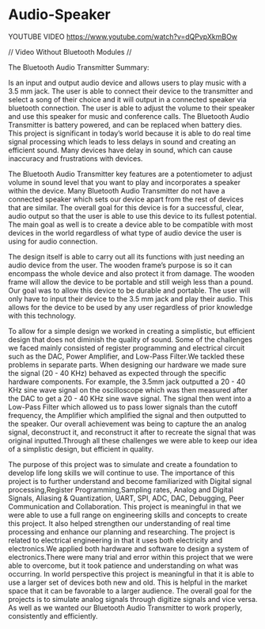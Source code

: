 # Audio-Speaker

YOUTUBE VIDEO https://www.youtube.com/watch?v=dQPvpXkmBOw

// Video Without Bluetooth Modules //

The Bluetooth Audio Transmitter 
Summary:

Is an input and output audio device and allows users to play music with a 3.5 mm jack. The user is able to connect their device to the transmitter and select a song of their choice and it will output in a connected speaker via bluetooth connection. The user is able to adjust the volume to their speaker and use this speaker for music and conference calls. The Bluetooth Audio Transmitter is battery powered, and can be replaced when battery dies. This project is significant in today’s world because it is able to do real time signal processing which leads to less delays in sound and creating an efficient sound. Many devices have delay in sound, which can cause inaccuracy and frustrations with devices. 

The Bluetooth Audio Transmitter key features are a potentiometer to adjust volume in sound level that you want to play and incorporates a speaker within the device. Many Bluetooth Audio Transmitter do not have a connected speaker which sets our device apart from the rest of devices that are similar. The overall goal for this device is for a successful, clear, audio output so that the user is able to use this device to its fullest potential. The main goal as well is to create a device able to be compatible with most devices in the world regardless of what type of audio device the user is using for audio connection. 

The design itself is able to carry out all its functions with just needing an audio device from the user. The wooden frame’s purpose is so it can encompass the whole device and also protect it from damage. The wooden frame will allow the device to be portable and still weigh less than a pound. Our goal was to allow this device to be durable and portable. The user will only have to input their device to the 3.5 mm jack and play their audio. This allows for the device to be used by any user regardless of prior knowledge with this technology. 

To allow for a simple design we worked in creating a simplistic, but efficient design that does not diminish the quality of sound. Some of the challenges we faced mainly consisted of register programming and electrical circuit such as the DAC, Power Amplifier, and Low-Pass Filter.We tackled these problems in separate parts. When designing our hardware we made sure the signal (20 - 40 KHz) behaved as expected through the specific hardware components.  For example, the 3.5mm jack outputted a 20 - 40 KHz sine wave signal on the oscilloscope which was then measured after the DAC to get a 20 - 40 KHz sine wave signal. The signal then went into a Low-Pass Filter which allowed us to pass lower signals than the cutoff frequency, the Amplifier which amplified the signal and then outputted to the speaker. Our overall achievement was being to capture the an analog signal, deconstruct it, and reconstruct it after to recreate the signal that was original inputted.Through all these challenges we were able to keep our idea of a simplistic design, but efficient in quality.

The purpose of this project was to simulate and create a foundation to develop life long skills we will continue to use. The importance of this project is to further understand and become familiarized with Digital signal processing,Register Programming,Sampling rates, Analog and Digital Signals, Aliasing & Quantization, UART, SPI, ADC, DAC, Debugging, Peer Communication and Collaboration. This project is meaningful in that we were able to use a full range on engineering skills and concepts to create this project. It also helped strengthen our understanding of real time processing and enhance our planning and researching. The project is related to electrical engineering in that it uses both electricity and electronics.We applied both hardware and software to design a system of electronics.There were many trial and error within this project that we were able to overcome, but it took patience and understanding on what was occurring. In world perspective this project is meaningful in that it is able to use a larger set of devices both new and old. This is helpful in the market space that it can be favorable to a larger audience. The overall goal for the projects is to simulate analog signals through digitize signals and vice versa. As well as we wanted our Bluetooth Audio Transmitter to work properly, consistently and efficiently.


